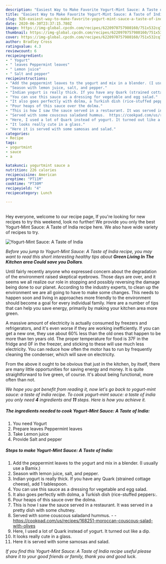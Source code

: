 ```yaml
---
description: "Easiest Way to Make Favorite Yogurt-Mint Sauce: A Taste of India"
title: "Easiest Way to Make Favorite Yogurt-Mint Sauce: A Taste of India"
slug: 926-easiest-way-to-make-favorite-yogurt-mint-sauce-a-taste-of-india
date: 2020-06-30T23:37:15.780Z
image: https://img-global.cpcdn.com/recipes/6220970757980160/751x532cq70/yogurt-mint-sauce-a-taste-of-india-recipe-main-photo.jpg
thumbnail: https://img-global.cpcdn.com/recipes/6220970757980160/751x532cq70/yogurt-mint-sauce-a-taste-of-india-recipe-main-photo.jpg
cover: https://img-global.cpcdn.com/recipes/6220970757980160/751x532cq70/yogurt-mint-sauce-a-taste-of-india-recipe-main-photo.jpg
author: Bradley Cross
ratingvalue: 4.3
reviewcount: 6
recipeingredient:
- " Yogurt"
- " leaves Peppermint leaves"
- " Lemon juice"
- " Salt and pepper"
recipeinstructions:
- "Add the peppermint leaves to the yogurt and mix in a blender. (I usually use a Bamix.)"
- "Season with lemon juice, salt, and pepper."
- "Indian yogurt is really thick. If you have any Quark (strained cottage cheese), add 1 tablespoon."
- "You can use this sauce as a dressing for vegetable and egg salad."
- "It also goes perfectly with dolma, a Turkish dish (rice-stuffed peppers:."
- "Pour heaps of this sauce over the dolma."
- "This is how I saw the sauce served in a restaurant. It was served in a pretty dish with some chutney."
- "Served with some couscous saladand hummus.  https://cookpad.com/us/recipes/168251-moroccan-couscous-salad-with-olives"
- "Here, I used a lot of Quark instead of yogurt. It turned out like a dip."
- "It looks really cute in a glass."
- "Here it is served with some samosas and salad."
categories:
- Recipe
tags:
- yogurtmint
- sauce
- a

katakunci: yogurtmint sauce a 
nutrition: 226 calories
recipecuisine: American
preptime: "PT11M"
cooktime: "PT30M"
recipeyield: "4"
recipecategory: Lunch

---
```

<br>
Hey everyone, welcome to our recipe page, If you're looking for new recipes to try this weekend, look no further! We provide you only the best Yogurt-Mint Sauce: A Taste of India recipe here. We also have wide variety of recipes to try.
<br>


![Yogurt-Mint Sauce: A Taste of India](https://img-global.cpcdn.com/recipes/6220970757980160/751x532cq70/yogurt-mint-sauce-a-taste-of-india-recipe-main-photo.jpg)

<i>Before you jump to Yogurt-Mint Sauce: A Taste of India recipe, you may want to read this short interesting healthy tips about 
<strong>Green Living In The Kitchen area Could save you Dollars</strong>.</i>
</br>

Until fairly recently anyone who expressed concern about the degradation of the environment raised skeptical eyebrows. Those days are over, and it seems we all realize our role in stopping and possibly reversing the damage being done to our planet. According to the industry experts, to clean up the environment we are all going to have to make some changes. This needs to happen soon and living in approaches more friendly to the environment should become a goal for every individual family. Here are a number of tips that can help you save energy, primarily by making your kitchen area more green.

A massive amount of electricity is actually consumed by freezers and refrigerators, and it's even worse if they are working inefficiently. If you can get a new one, they use about 60% less than the old ones that happen to be more than ten years old. The proper temperature for food is 37F in the fridge and 0F in the freezer, and sticking to these will use much less electricity. You can reduce how often the motor has to run by frequently cleaning the condenser, which will save on electricity.

From the above it ought to be obvious that just in the kitchen, by itself, there are many little opportunities for saving energy and money. It is quite straightforward to live green, of course. It's about being functional, more often than not.


<i>We hope you got benefit from reading it, now let's go back to yogurt-mint sauce: a taste of india recipe. To cook yogurt-mint sauce: a taste of india you only need <strong>4</strong> ingredients and <strong>11</strong> steps. Here is how you achieve it.
</i>

##### The ingredients needed to cook Yogurt-Mint Sauce: A Taste of India:

1. You need  Yogurt
1. Prepare  leaves Peppermint leaves
1. Take  Lemon juice
1. Provide  Salt and pepper


##### Steps to make Yogurt-Mint Sauce: A Taste of India:

1. Add the peppermint leaves to the yogurt and mix in a blender. (I usually use a Bamix.)
1. Season with lemon juice, salt, and pepper.
1. Indian yogurt is really thick. If you have any Quark (strained cottage cheese), add 1 tablespoon.
1. You can use this sauce as a dressing for vegetable and egg salad.
1. It also goes perfectly with dolma, a Turkish dish (rice-stuffed peppers:.
1. Pour heaps of this sauce over the dolma.
1. This is how I saw the sauce served in a restaurant. It was served in a pretty dish with some chutney.
1. Served with some couscous saladand hummus. -  - https://cookpad.com/us/recipes/168251-moroccan-couscous-salad-with-olives
1. Here, I used a lot of Quark instead of yogurt. It turned out like a dip.
1. It looks really cute in a glass.
1. Here it is served with some samosas and salad.


<i>If you find this Yogurt-Mint Sauce: A Taste of India recipe useful please share it to your good friends or family, thank you and good luck.</i>
